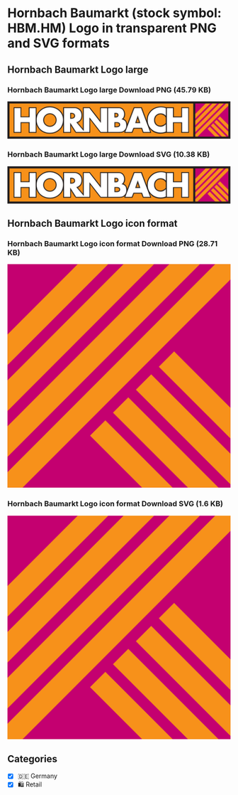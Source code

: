 # Hornbach Baumarkt (stock symbol: HBM.HM) Logo in transparent PNG and SVG formats

## Hornbach Baumarkt Logo large

### Hornbach Baumarkt Logo large Download PNG (45.79 KB)

![Hornbach Baumarkt Logo large Download PNG (45.79 KB)](/img/orig/HBM.HM_BIG-224a1241.png)

### Hornbach Baumarkt Logo large Download SVG (10.38 KB)

![Hornbach Baumarkt Logo large Download SVG (10.38 KB)](/img/orig/HBM.HM_BIG-f9740167.svg)

## Hornbach Baumarkt Logo icon format

### Hornbach Baumarkt Logo icon format Download PNG (28.71 KB)

![Hornbach Baumarkt Logo icon format Download PNG (28.71 KB)](/img/orig/HBM.HM-6d5e32c5.png)

### Hornbach Baumarkt Logo icon format Download SVG (1.6 KB)

![Hornbach Baumarkt Logo icon format Download SVG (1.6 KB)](/img/orig/HBM.HM-4cad2892.svg)



## Categories
- [x] 🇩🇪 Germany
- [x] 🛍️ Retail
